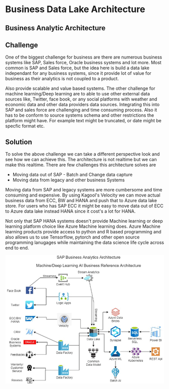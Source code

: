 # Business Data Lake Architecture

## Business Analytic Architecture

## Challenge

One of the biggest challenge for business are there are numerous business systems like SAP, Sales force, Oracle business systems and lot more. Most common is SAP and Sales force, but the idea here is build a data lake independant for any business systems, since it provide lot of value for business as their analytics is not coupled to a product. 

Also provide scalable and value based systems. The other challenge for machine learning/Deep learning are to able to use other external data sources like, Twitter, face book, or any social platforms with weather and economic data and other data providers data sources. Integrating this into SAP and sales force are challenging and time consuming process. Also it has to be conform to source systems schema and other restrictions the platform might have. For example text might be truncated, or date might be specfic format etc.

## Solution

To solve the above challenge we can take a different perspective look and see how we can achieve this. The architecture is not realtime but we can make this realtime. There are few challenges this architecture solves are

- Moving data out of SAP - Batch and Change data capture
- Moving data from legacy and other business Systems

Moving data from SAP and legacy systems are more cumbersome and time consuming and expensive. By using Kagool's Velocity we can move actual business data from ECC, BW and HANA and push that to Azure data lake store. For users who has SAP ECC it might be easy to move data out of ECC to Azure data lake instead HANA since it cost's a lot for HANA. 

Not only that SAP HANA systems doesn't provide Machine learning or deep learning platform choice like Azure Machine learning does. Azure Machine learning products provide access to python and R based programming and also allows us to use Tensorflow, pytorch and other open source programming lanugages while maintaining the data science life cycle across end to end.

![alt text](https://github.com/balakreshnan/SAPMLArch/blob/master/images/SAPMLbusinessarch.jpg "Business Architecture")
